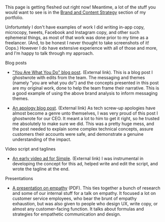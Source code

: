 This page is getting fleshed out right now! Meantime, a lot of the stuff you would want to see is in the [Brand and Content Strategy](https://github.com/the-rachel/styles/blob/master/brand.md) section of my portfolio.

Unfortuntely I don't have examples of work I did writing in-app copy, microcopy, tweets, Facebook and Instagram copy, and other such ephemeral things, as most of that work was done prior to my time as a freelancer. (And, to be honest I never thought to take screenshots of it! Oops.) However I do have extensive experience with all of those and more, and I'm happy to talk through my approach. 

Blog posts

- ["You Are What You Do" blog post](https://blog.doing.io/you-are-what-you-do-e9da2d102709). (External link). This is a blog post I ghostwrote with edits from the team. The messaging and themes (namely "you are what you do") and the concepts presented in this post are my original work, done to help the team frame their narrative. This is a good example of using the above brand analysis to inform messaging themes.
 
- [An apology blog post](https://www.simple.com/company/my-apology-to-you). (External link) As tech screw-up apologies have almost become a genre unto themselves, I was very proud of this post I ghostwrote for our CEO. It meant a lot to him to get it right, so he trusted me absolutely to make sure we did. This was a pretty huge mess, and the post needed to explain some complex technical concepts, assure customers their accounts were safe, and demonstrate a genuine understanding of the impact.

Video script and taglines

- [An early video ad for Simple](https://vimeo.com/160291191). (External link) I was instrumental in developing the concept for this ad, helped write and edit the script, and wrote the tagline at the end.

Presentations

- [A presentation on empathy](https://github.com/the-rachel/styles/blob/master/Simple/empathy2.pdf) (PDF). This ties together a bunch of research and some of our internal stuff for a talk on empathy. It focused a lot on customer service employees, who bear the brunt of empathy exhaustion, but was also given to people who design UX, write copy, or almost any customer-facing function. It talks about formulas and strategies for empathetic communication and design.


